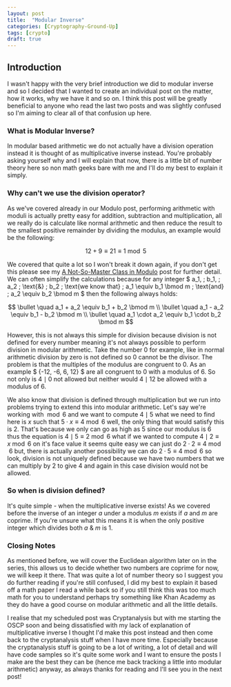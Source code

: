 ```yaml
---
layout: post
title:  "Modular Inverse"
categories: [Cryptography-Ground-Up]
tags: [crypto]
draft: true
---
```


## Introduction

I wasn't happy with the very brief introduction we did to modular inverse and so I decided that I wanted to create an individual post on the matter, how it works, why we have it and so on. I think this post will be greatly beneficial to anyone who read the last two posts and was slightly confused so I'm aiming to clear all of that confusion up here.

### What is Modular Inverse?

In modular based arithmetic we do not actually have a division operation instead it is thought of as multiplicative inverse instead. You're probably asking yourself why and I will explain that now, there is a little bit of number theory here so non math geeks bare with me and I'll do my best to explain it simply.

### Why can't we use the division operator?

As we've covered already in our Modulo post, performing arithmetic with moduli is actually pretty easy for addition, subtraction and multiplication, all we really do is calculate like normal arithmetic and then reduce the result to the smallest positive remainder by dividing the modulus, an example would be the following:

$$ 12+9 \equiv 21 \equiv 1 \bmod 5 $$

We covered that quite a lot so I won't break it down again, if you don't get this please see my [A Not-So-Master Class in Modulo](https://linxz.co.uk/cryptography%20ground%20up/2019/01/30/CGU-Entry-03.html) post for further detail. We can often simplify the calculations because for any integer $ a_1, \; b_1, \; a_2 \; \text{&} \; b_2 \; \text{we know that} \; a_1 \equiv b_1 \bmod m \; \text{and} \; a_2 \equiv b_2 \bmod m $ then the following always holds:

$$ 
\bullet \quad a_1 + a_2 \equiv b_1 + b_2 \bmod m \\
\bullet \quad a_1 - a_2 \equiv b_1 - b_2 \bmod m \\
\bullet \quad a_1 \cdot a_2 \equiv b_1 \cdot b_2 \bmod m $$

However, this is not always this simple for division because division is not defined for every number meaning it's not always possible to perform division in modular arithmetic. Take the number 0 for example, like in normal arithmetic division by zero is not defined so 0 cannot be the divisor. The problem is that the multiples of the modulus are congruent to 0. As an example $ \{-12, -6, 6, 12\} $ are all congruent to 0 with a modulus of 6. So not only is $4 \mid 0$ not allowed but neither would $4 \mid 12$ be allowed with a modulus of 6.

We also know that division is defined through multiplication but we run into problems trying to extend this into modular arithmetic. Let's say we're working with $\bmod 6$ and we want to compute $4 \mid 5$ what we need to find here is $x$ such that $5 \cdot x \equiv 4 \bmod 6$ well, the only thing that would satisfy this is 2. That's because we only can go as high as 5 since our modulus is 6 thus the equation is $4 \mid 5 \equiv 2 \bmod 6$ what if we wanted to compute $4 \mid 2 \equiv x \bmod 6$ on it's face value it seems quite easy we can just do $2 \cdot 2 \equiv 4 \bmod 6$ but, there is actually another possibility we can do $2 \cdot 5 \equiv 4 \bmod 6$ so look, division is not uniquely defined because we have two numbers that we can multiply by 2 to give 4 and again in this case division would not be allowed.

### So when is division defined?

It's quite simple - when the multiplicative inverse exists! As we covered before the inverse of an integer $a$ under a modulus $m$ exists if $a$ and $m$ are coprime. If you're unsure what this means it is when the only positive integer which divides both $a$ & $m$ is 1.

### Closing Notes

As mentioned before, we will cover the Euclidean algorithm later on in the series, this allows us to decide whether two numbers are coprime for now, we will keep it there. That was quite a lot of number theory so I suggest you do further reading if you're still confused, I did my best to explain it based off a math paper I read a while back so if you still think this was too much math for you to understand perhaps try something like Khan Academy as they do have a good course on modular arithmetic and all the little details.

I realise that my scheduled post was Cryptanalysis but with me starting the OSCP soon and being dissatisfied with my lack of explanation of multiplicative inverse I thought I'd make this post instead and then come back to the cryptanalysis stuff when I have more time. Especially because the cryptanalysis stuff is going to be a lot of writing, a lot of detail and will have code samples so it's quite some work and I want to ensure the posts I make are the best they can be (hence me back tracking a little into modular arithmetic) anyway, as always thanks for reading and I'll see you in the next post!
